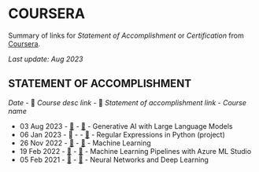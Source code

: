 # COURSERA
Summary of links for *Statement of Accomplishment* or *Certification* from [Coursera](https://www.coursera.org/).

_Last update: Aug 2023_


## STATEMENT OF ACCOMPLISHMENT
_Date_ - 📃 _Course desc link_ - 📜 _Statement of accomplishment link_ - _Course name_

- 03 Aug 2023 - [📃](https://www.coursera.org/learn/generative-ai-with-llms) - [📜](https://www.coursera.org/account/accomplishments/verify/V2VRNLKJR8SG) - Generative AI with Large Language Models
- 06 Jan 2023 - 📃 - - [📜](https://www.coursera.org/account/accomplishments/verify/B67F37SHP569) - Regular Expressions in Python (project)
- 26 Nov 2022 - [📃](https://www.coursera.org/learn/machine-learning) - [📜](https://www.coursera.org/account/accomplishments/verify/FCTLPZMKQR2R?trk=public_profile_certification-title) - Machine Learning
- 19 Feb 2022 - [📃](https://www.coursera.org/projects/azure-machine-learning-studio-pipeline) - [📜](https://www.coursera.org/account/accomplishments/verify/NAAXTSDHG8HG?trk=public_profile_see-credential) - Machine Learning Pipelines with Azure ML Studio
- 05 Feb 2021 - [📃](https://www.coursera.org/learn/neural-networks-deep-learning) - [📜](https://www.coursera.org/account/accomplishments/verify/73EYD7MCDS89?trk=public_profile_certification-title) - Neural Networks and Deep Learning


<!---
- date - [📃](link) - [📜](link) - course name
--->
